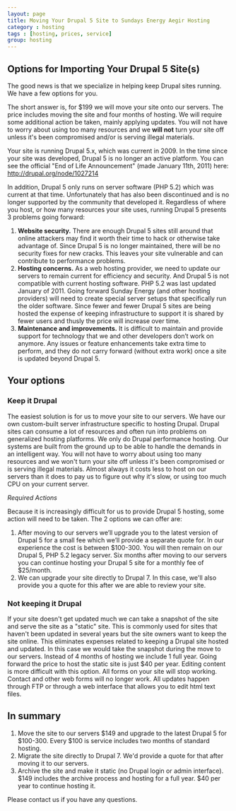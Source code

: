```yaml
---
layout: page
title: Moving Your Drupal 5 Site to Sundays Energy Aegir Hosting
category : hosting
tags : [hosting, prices, service]
group: hosting
---
```


## Options for Importing Your Drupal 5 Site(s)

The good news is that we specialize in helping keep Drupal sites running. We have a few options for you.

The short answer is, for $199 we will move your site onto our servers. The price includes moving the site and four months of hosting. We will require some additional action be taken, mainly applying updates. You will not have to worry about using too many resources and we **will not** turn your site off unless it's been compromised and/or is serving illegal materials.

Your site is running Drupal 5.x, which was current in 2009. In the time since your site was developed, Drupal 5 is no longer an active platform. You can see the official "End of Life Announcement" (made January 11th, 2011) here: http://drupal.org/node/1027214

In addition, Drupal 5 only runs on server software (PHP 5.2) which was current at that time. Unfortunately that has also been discontinued and is no longer supported by the community that developed it. Regardless of where you host, or how many resources your site uses, running Drupal 5 presents 3 problems going forward:

1. **Website security.** There are enough Drupal 5 sites still around that online attackers may find it worth their time to hack or otherwise take advantage of. Since Drupal 5 is no longer maintained, there will be no security fixes for new cracks. This leaves your site vulnerable and can contribute to performance problems.
1. **Hosting concerns.** As a web hosting provider, we need to update our servers to remain current for efficiency and security. And Drupal 5 is not compatible with current hosting software. PHP 5.2 was last updated January of 2011. Going forward Sunday Energy (and other hosting providers) will need to create special server setups that specifically run the older software. Since fewer and fewer Drupal 5 sites are being hosted the expense of keeping infrastructure to support it is shared by fewer users and thusly the price will increase over time.
1. **Maintenance and improvements.** It is difficult to maintain and provide support for technology that we and other developers don’t work on anymore. Any issues or feature enhancements take extra time to perform, and they do not carry forward (without extra work) once a site is updated beyond Drupal 5.

## Your options

### Keep it Drupal

The easiest solution is for us to move your site to our servers. We have our own custom-built server infrastructure specific to hosting Drupal. Drupal sites can consume a lot of resources and often run into problems on generalized hosting platforms. We only do Drupal performance hosting. Our systems are built from the ground up to be able to handle the demands in an intelligent way. You will not have to worry about using too many resources and we won't turn your site off unless it's been compromised or is serving illegal materials. Almost always it costs less to host on our servers than it does to pay us to figure out why it's slow, or using too much CPU on your current server.

*Required Actions*

Because it is increasingly difficult for us to provide Drupal 5 hosting, some action will need to be taken. The 2 options we can offer are:

1. After moving to our servers we’ll upgrade you to the latest version of Drupal 5 for a small fee which we’ll provide a separate quote for. In our experience the cost is between $100-300. You will then remain on our Drupal 5, PHP 5.2 legacy server.  Six months after moving to our servers you can continue hosting your Drupal 5 site for a monthly fee of $25/month.
1. We can upgrade your site directly to Drupal 7. In this case, we'll also provide you a quote for this after we are able to review your site.


### Not keeping it Drupal

If your site doesn't get updated much we can take a snapshot of the site and serve the site as a "static" site. This is commonly used for sites that haven't been updated in several years but the site owners want to keep the site online. This eliminates expenses related to keeping a Drupal site hosted and updated. In this case we would take the snapshot during the move to our servers. Instead of 4 months of hosting we include 1 full year. Going forward the price to host the static site is just $40 per year. Editing content is more difficult with this option. All forms on your site will stop working. Contact and other web forms will no longer work. All updates happen through FTP or through a web interface that allows you to edit html text files.

## In summary

1. Move the site to our servers $149 and upgrade to the latest Drupal 5 for $100-300. Every $100 is service includes two months of standard hosting.
1. Migrate the site directly to Drupal 7. We'd provide a quote for that after moving it to our servers.
1. Archive the site and make it static (no Drupal login or admin interface). $149 includes the archive process and hosting for a full year. $40 per year to continue hosting it.

Please contact us if you have any questions.
